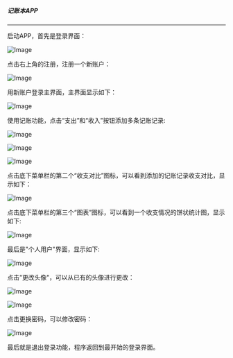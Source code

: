 ##### 记账本APP

------

启动APP，首先是登录界面：

![Image](https://github.com/Small-Windmill/2018118118_Android/raw/master/AccountBook/Image/1.png)

点击右上角的注册，注册一个新账户：

![Image](https://github.com/Small-Windmill/2018118118_Android/raw/master/AccountBook/Image/2.jpg)

用新账户登录主界面，主界面显示如下：

![Image](https://github.com/Small-Windmill/2018118118_Android/raw/master/AccountBook/Image/3.jpg)

使用记账功能，点击“支出”和“收入”按钮添加多条记账记录:

![Image](https://github.com/Small-Windmill/2018118118_Android/raw/master/AccountBook/Image/4.png)

![Image](https://github.com/Small-Windmill/2018118118_Android/raw/master/AccountBook/Image/5.png)

![Image](https://github.com/Small-Windmill/2018118118_Android/raw/master/AccountBook/Image/6.png)

点击底下菜单栏的第二个“收支对比”图标，可以看到添加的记账记录收支对比，显示如下：

![Image](https://github.com/Small-Windmill/2018118118_Android/raw/master/AccountBook/Image/7.png)

点击底下菜单栏的第三个“图表”图标，可以看到一个收支情况的饼状统计图，显示如下:

![Image](https://github.com/Small-Windmill/2018118118_Android/raw/master/AccountBook/Image/8.png)

最后是"个人用户"界面，显示如下:

![Image](https://github.com/Small-Windmill/2018118118_Android/raw/master/AccountBook/Image/9.png)

点击"更改头像"，可以从已有的头像进行更改：

![Image](https://github.com/Small-Windmill/2018118118_Android/raw/master/AccountBook/Image/10.png)

![Image](https://github.com/Small-Windmill/2018118118_Android/raw/master/AccountBook/Image/11.png)

点击更换密码，可以修改密码：

![Image](https://github.com/Small-Windmill/2018118118_Android/raw/master/AccountBook/Image/12.png)

最后就是退出登录功能，程序返回到最开始的登录界面。